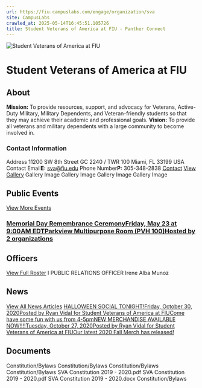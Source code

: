```yaml
---
url: https://fiu.campuslabs.com/engage/organization/sva
site: CampusLabs
crawled_at: 2025-05-14T16:45:51.105726
title: Student Veterans of America at FIU - Panther Connect
---
```


![Student Veterans of America at FIU](https://se-images.campuslabs.com/clink/images/02f1a873-6fcd-43c5-bf29-665054017cacdc1386ae-954a-401c-9177-ab4f3ecae546.jpeg?preset=med-sq)
# Student Veterans of America at FIU
## About
**Mission:** To provide resources, support, and advocacy for Veterans, Active-Duty Military, Military Dependents, and Veteran-friendly students so that they may achieve their academic and professional goals.
**Vision:** To provide all veterans and military dependents with a large community to become involved in.
###  Contact Information 
Address
11200 SW 8th Street 
GC 2240 / TWR 100 
Miami,  FL 33199 
USA 
Contact Email**E:** sva@fiu.edu 
Phone Number**P:** 305-348-2838 
[Contact](https://fiu.campuslabs.com/engage/organization/sva/contact)
[View Gallery](https://fiu.campuslabs.com/engage/organization/sva/gallery)
Gallery Image
Gallery Image
Gallery Image
Gallery Image
## Public Events
[View More Events](https://fiu.campuslabs.com/engage/organization/sva/events)
### [Memorial Day Remembrance CeremonyFriday, May 23 at 9:00AM EDTParkview Multipurpose Room (PVH 100)Hosted by 2 organizations](https://fiu.campuslabs.com/engage/event/11307210)
## Officers
[View Full Roster](https://fiu.campuslabs.com/engage/organization/sva/roster)
I
PUBLIC RELATIONS OFFICER
Irene Alba Munoz
## News
[View All News Articles](https://fiu.campuslabs.com/engage/organization/sva/news)
[HALLOWEEN SOCIAL TONIGHT!Friday, October 30, 2020Posted by Ryan Vidal for Student Veterans of America at FIUCome have some fun with us from 4-5pm](https://fiu.campuslabs.com/engage/news/203989)[NEW MERCHANDISE AVAILABLE NOW!!!!Tuesday, October 27, 2020Posted by Ryan Vidal for Student Veterans of America at FIUOur latest 2020 Fall Merch has released!](https://fiu.campuslabs.com/engage/news/203508)
## Documents
[](https://fiu.campuslabs.com/engage/organization/sva/documents/view/2358248)
Constitution/Bylaws
[](https://fiu.campuslabs.com/engage/organization/sva/documents/view/2235962)
Constitution/Bylaws
[](https://fiu.campuslabs.com/engage/organization/sva/documents/view/2103918)
Constitution/Bylaws
[](https://fiu.campuslabs.com/engage/organization/sva/documents/view/1840599)
Constitution/Bylaws
[](https://fiu.campuslabs.com/engage/organization/sva/documents/view/1779025)
SVA Constitution 2019 - 2020.pdf
[](https://fiu.campuslabs.com/engage/organization/sva/documents/view/1779019)
SVA Constitution 2019 - 2020.pdf
[](https://fiu.campuslabs.com/engage/organization/sva/documents/view/1779016)
SVA Constitution 2019 - 2020.docx
[](https://fiu.campuslabs.com/engage/organization/sva/documents/view/1375531)
Constitution/Bylaws
